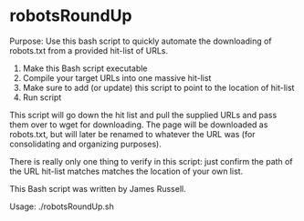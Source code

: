# robotsRoundUp

Purpose:  Use this bash script to quickly automate the downloading of robots.txt 
from a provided hit-list of URLs.

1)  Make this Bash script executable
2)  Compile your target URLs into one massive hit-list  
3)  Make sure to add (or update) this script to point to the location of hit-list
4)  Run script

This script will go down the hit list and pull the supplied URLs and pass them over
to wget for downloading.  The page will be downloaded as robots.txt, but will
later be renamed to whatever the URL was (for consolidating and organizing purposes).

There is really only one thing to verify in this script: just confirm the path of
the URL hit-list matches matches the location of your own list.


This Bash script was written by James Russell.

Usage: ./robotsRoundUp.sh

